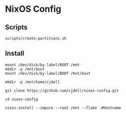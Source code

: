 # NixOS Config

## Scripts

    scripts/create-partitions.sh

## Install

    mount /dev/disk/by-label/ROOT /mnt
    mkdir -p /mnt/boot
    mount /dev/disk/by-label/BOOT /mnt/boot

    mkdir -p /mnt/home/cjdell

    git clone https://github.com/cjdell/nixos-config.git

    cd nixos-config

    nixos-install --impure --root /mnt --flake .#hostname
